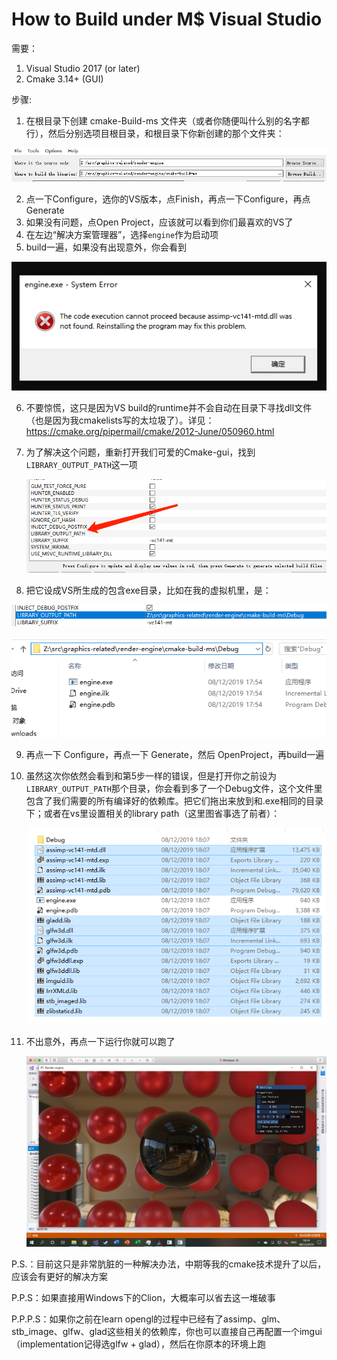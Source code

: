 # How to Build under M$ Visual Studio

需要：

1. Visual Studio 2017 (or later)
2. Cmake 3.14+ (GUI)



步骤:

1. 在根目录下创建 cmake-Build-ms 文件夹（或者你随便叫什么别的名字都行），然后分别选项目根目录，和根目录下你新创建的那个文件夹：

![cmake-gui-path](cmake-gui-path.png)

2. 点一下Configure，选你的VS版本，点Finish，再点一下Configure，再点Generate
3. 如果没有问题，点Open Project，应该就可以看到你们最喜欢的VS了
4. 在左边“解决方案管理器”，选择`engine`作为启动项
5. build一遍，如果没有出现意外，你会看到

![dll-error](dll-error.png)

6. 不要惊慌，这只是因为VS build的runtime并不会自动在目录下寻找dll文件（也是因为我cmakelists写的太垃圾了）。详见：https://cmake.org/pipermail/cmake/2012-June/050960.html

7. 为了解决这个问题，重新打开我们可爱的Cmake-gui，找到`LIBRARY_OUTPUT_PATH`这一项

    ![cmake-tweak-dll](cmake-tweak-dll.png)

8. 把它设成VS所生成的包含exe目录，比如在我的虚拟机里，是：

![cmake-change-lib-output-path](cmake-change-lib-output-path.png)

![cmake-Build-ms-debug-dir](cmake-Build-ms-debug-dir.png)

9. 再点一下 Configure，再点一下 Generate，然后 OpenProject，再build一遍

10. 虽然这次你依然会看到和第5步一样的错误，但是打开你之前设为`LIBRARY_OUTPUT_PATH`那个目录，你会看到多了一个Debug文件，这个文件里包含了我们需要的所有编译好的依赖库。把它们拖出来放到和.exe相同的目录下；或者在vs里设置相关的library path（这里图省事选了前者）：

    ![a-dirty-hack](a-dirty-hack.png)

11. 不出意外，再点一下运行你就可以跑了

    ![result-vm](result-vm.png)



P.S.：目前这只是非常肮脏的一种解决办法，中期等我的cmake技术提升了以后，应该会有更好的解决方案

P.P.S：如果直接用Windows下的Clion，大概率可以省去这一堆破事

P.P.P.S：如果你之前在learn opengl的过程中已经有了assimp、glm、stb_image、glfw、glad这些相关的依赖库，你也可以直接自己再配置一个imgui（implementation记得选glfw + glad），然后在你原本的环境上跑